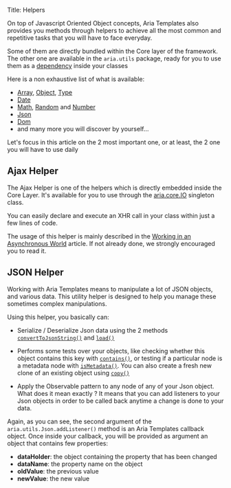 Title: Helpers


On top of Javascript Oriented Object concepts, Aria Templates also provides you methods through helpers to achieve all the most common and repetitive tasks that you will have to face everyday.

Some of them are directly bundled within the Core layer of the framework. The other one are available in the `aria.utils` package, ready for you to use them as a [dependency](around_classes#dependencies.2c-.24dependencies) inside your classes

Here is a non exhaustive list of what is available:

* [Array](http://www.ariatemplates.com/aria/guide/apps/apidocs#aria.utils.Array), [Object](http://www.ariatemplates.com/aria/guide/apps/apidocs#aria.utils.Object), [Type](http://www.ariatemplates.com/aria/guide/apps/apidocs#aria.utils.Type)
* [Date](http://www.ariatemplates.com/aria/guide/apps/apidocs#aria.utils.Date)
* [Math](http://www.ariatemplates.com/aria/guide/apps/apidocs#aria.utils.Math), [Random](http://www.ariatemplates.com/aria/guide/apps/apidocs#aria.utils.Rand) and [Number](http://www.ariatemplates.com/aria/guide/apps/apidocs#aria.utils.Number)
* [Json](http://www.ariatemplates.com/aria/guide/apps/apidocs#aria.utils.Json)
* [Dom](http://www.ariatemplates.com/aria/guide/apps/apidocs#aria.utils.Dom)
* and many more you will discover by yourself...

Let's focus in this article on the 2 most important one, or at least, the 2 one you will have to use daily

## Ajax Helper

The Ajax Helper is one of the helpers which is directly embedded inside the Core Layer. It's available for you to use through the [aria.core.IO](http://www.ariatemplates.com/aria/guide/apps/apidocs#aria.core.IO) singleton class.

You can easily declare and execute an XHR call in your class within just a few lines of code.

The usage of this helper is mainly described in the [Working in an Asynchronous World](working_in_an_asynchronous_world) article. If not already done, we strongly encouraged you to read it.

## JSON Helper

Working with Aria Templates means to manipulate a lot of JSON objects, and various data. This utility helper is designed to help you manage these sometimes complex manipulations.

Using this helper, you basically can:

* Serialize / Deserialize Json data using the 2 methods <code>[convertToJsonString()](http://www.ariatemplates.com/aria/guide/apps/apidocs#aria.utils.Json:convertToJsonString:method)</code> and <code>[load()](http://www.ariatemplates.com/aria/guide/apps/apidocs#aria.utils.Json:load:method)</code>

<script src='%SNIPPETS_SERVER_URL%/snippets/github.com/ariatemplates/documentation-code/snippets/core/helpers/JsonManipulation.js?tag=serialization&lang=javascript&outdent=true'></script>

* Performs some tests over your objects, like checking whether this object contains this key with <code>[contains()](http://www.ariatemplates.com/aria/guide/apps/apidocs#aria.utils.Json:contains:method)</code>, or testing if a particular node is a metadata node with <code>[isMetadata()](http://www.ariatemplates.com/aria/guide/apps/apidocs#aria.utils.Json:isMetadata:method)</code>. You can also create a fresh new clone of an existing object using <code>[copy()](http://www.ariatemplates.com/aria/guide/apps/apidocs#aria.utils.Json:copy:method)</code>

<script src='%SNIPPETS_SERVER_URL%/snippets/github.com/ariatemplates/documentation-code/snippets/core/helpers/JsonManipulation.js?tag=standard&lang=javascript&outdent=true'></script>

* Apply the Observable pattern to any node of any of your Json object. What does it mean exactly ? It means that you can add listeners to your Json objects in order to be called back anytime a change is done to your data.

<script src='%SNIPPETS_SERVER_URL%/snippets/github.com/ariatemplates/documentation-code/snippets/core/helpers/JsonManipulation.js?tag=listeners&lang=javascript&outdent=true'></script>

Again, as you can see, the second argument of the `aria.utils.Json.addListener()` method is an Aria Templates callback object. Once inside your callback, you will be provided as argument an object that contains few properties:

* **dataHolder**: the object containing the property that has been changed
* **dataName**: the property name on the object
* **oldValue**: the previous value
* **newValue**: the new value